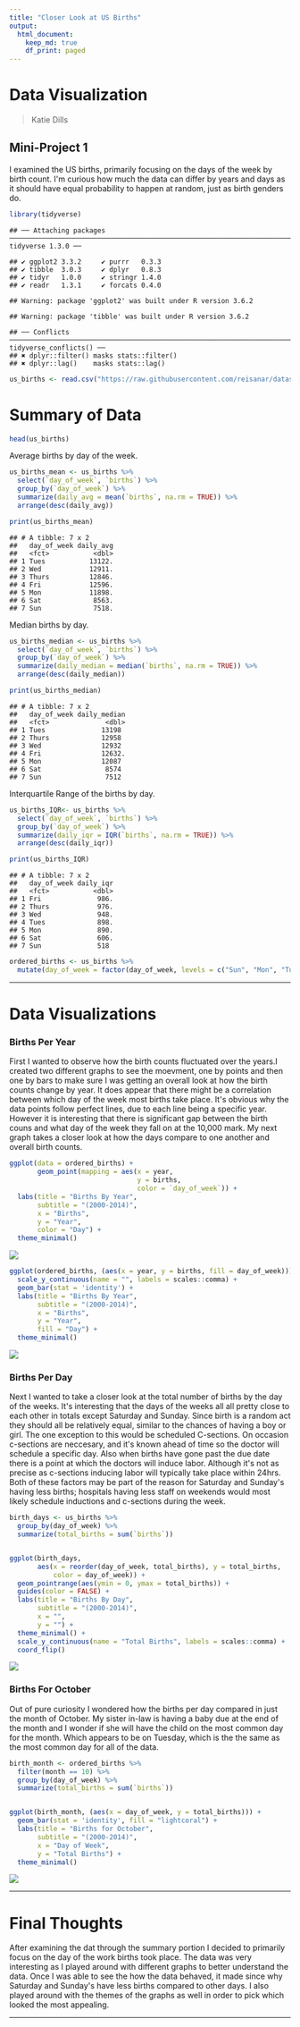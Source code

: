 ```yaml
---
title: "Closer Look at US Births"
output:
  html_document:
    keep_md: true
    df_print: paged
---
```



# Data Visualization 

> Katie Dills

## Mini-Project 1

I examined the US births, primarily focusing on the days of the week by birth count. I'm curious how much the data can differ by years and days as it should have equal probability to happen at random, just as birth genders do.


```r
library(tidyverse)
```

```
## ── Attaching packages ────────────────────────────────────────────────────────────────────────────────── tidyverse 1.3.0 ──
```

```
## ✔ ggplot2 3.3.2     ✔ purrr   0.3.3
## ✔ tibble  3.0.3     ✔ dplyr   0.8.3
## ✔ tidyr   1.0.0     ✔ stringr 1.4.0
## ✔ readr   1.3.1     ✔ forcats 0.4.0
```

```
## Warning: package 'ggplot2' was built under R version 3.6.2
```

```
## Warning: package 'tibble' was built under R version 3.6.2
```

```
## ── Conflicts ───────────────────────────────────────────────────────────────────────────────────── tidyverse_conflicts() ──
## ✖ dplyr::filter() masks stats::filter()
## ✖ dplyr::lag()    masks stats::lag()
```

```r
us_births <- read.csv("https://raw.githubusercontent.com/reisanar/datasets/master/us_births_00_14.csv")
```
# Summary of Data


```r
head(us_births)
```

<div data-pagedtable="false">
  <script data-pagedtable-source type="application/json">
{"columns":[{"label":[""],"name":["_rn_"],"type":[""],"align":["left"]},{"label":["year"],"name":[1],"type":["int"],"align":["right"]},{"label":["month"],"name":[2],"type":["int"],"align":["right"]},{"label":["date_of_month"],"name":[3],"type":["int"],"align":["right"]},{"label":["date"],"name":[4],"type":["fctr"],"align":["left"]},{"label":["day_of_week"],"name":[5],"type":["fctr"],"align":["left"]},{"label":["births"],"name":[6],"type":["int"],"align":["right"]}],"data":[{"1":"2000","2":"1","3":"1","4":"2000-01-01","5":"Sat","6":"9083","_rn_":"1"},{"1":"2000","2":"1","3":"2","4":"2000-01-02","5":"Sun","6":"8006","_rn_":"2"},{"1":"2000","2":"1","3":"3","4":"2000-01-03","5":"Mon","6":"11363","_rn_":"3"},{"1":"2000","2":"1","3":"4","4":"2000-01-04","5":"Tues","6":"13032","_rn_":"4"},{"1":"2000","2":"1","3":"5","4":"2000-01-05","5":"Wed","6":"12558","_rn_":"5"},{"1":"2000","2":"1","3":"6","4":"2000-01-06","5":"Thurs","6":"12466","_rn_":"6"}],"options":{"columns":{"min":{},"max":[10]},"rows":{"min":[10],"max":[10]},"pages":{}}}
  </script>
</div>

Average births by day of the week.

```r
us_births_mean <- us_births %>% 
  select(`day_of_week`, `births`) %>%
  group_by(`day_of_week`) %>%
  summarize(daily_avg = mean(`births`, na.rm = TRUE)) %>% 
  arrange(desc(daily_avg))

print(us_births_mean)
```

```
## # A tibble: 7 x 2
##   day_of_week daily_avg
##   <fct>           <dbl>
## 1 Tues           13122.
## 2 Wed            12911.
## 3 Thurs          12846.
## 4 Fri            12596.
## 5 Mon            11898.
## 6 Sat             8563.
## 7 Sun             7518.
```

Median births by day.

```r
us_births_median <- us_births %>% 
  select(`day_of_week`, `births`) %>%
  group_by(`day_of_week`) %>%
  summarize(daily_median = median(`births`, na.rm = TRUE)) %>% 
  arrange(desc(daily_median))

print(us_births_median)
```

```
## # A tibble: 7 x 2
##   day_of_week daily_median
##   <fct>              <dbl>
## 1 Tues              13198 
## 2 Thurs             12958 
## 3 Wed               12932 
## 4 Fri               12632.
## 5 Mon               12087 
## 6 Sat                8574 
## 7 Sun                7512
```

Interquartile Range of the births by day.

```r
us_births_IQR<- us_births %>% 
  select(`day_of_week`, `births`) %>%
  group_by(`day_of_week`) %>%
  summarize(daily_iqr = IQR(`births`, na.rm = TRUE)) %>% 
  arrange(desc(daily_iqr))

print(us_births_IQR)
```

```
## # A tibble: 7 x 2
##   day_of_week daily_iqr
##   <fct>           <dbl>
## 1 Fri              986.
## 2 Thurs            976.
## 3 Wed              948.
## 4 Tues             898.
## 5 Mon              890.
## 6 Sat              606.
## 7 Sun              518
```



```r
ordered_births <- us_births %>%
  mutate(day_of_week = factor(day_of_week, levels = c("Sun", "Mon", "Tues", "Wed", "Thurs", "Fri", "Sat")))
```


***

# Data Visualizations

### Births Per Year
First I wanted to observe how the birth counts fluctuated over the years.I created two different graphs to see the moevment, one by points and then one by bars to make sure I was getting an overall look at how the birth counts change by year. It does appear that there might be a correlation between which day of the week most births take place. It's obvious why the data points follow perfect lines, due to each line being a specific year. However it is interesting that there is significant gap between the birth couns and what day of the week they fall on at the 10,000 mark. My next graph takes a closer look at how the days compare to one another and overall birth counts. 



```r
ggplot(data = ordered_births) +
       geom_point(mapping = aes(x = year,
                                y = births,
                                color = `day_of_week`)) +
  labs(title = "Births By Year",
       subtitle = "(2000-2014)",
       x = "Births", 
       y = "Year",
       color = "Day") +
  theme_minimal()
```

![](US_Births_files/figure-html/unnamed-chunk-7-1.png)<!-- -->



```r
ggplot(ordered_births, (aes(x = year, y = births, fill = day_of_week))) +
  scale_y_continuous(name = "", labels = scales::comma) +
  geom_bar(stat = 'identity') +
  labs(title = "Births By Year",
       subtitle = "(2000-2014)",
       x = "Births", 
       y = "Year",
       fill = "Day") +
  theme_minimal()
```

![](US_Births_files/figure-html/unnamed-chunk-8-1.png)<!-- -->

### Births Per Day
Next I wanted to take a closer look at the total number of births by the day of the weeks. It's interesting that the days of the weeks all all pretty close to each other in totals except Saturday and Sunday. Since birth is a random act they should all be relatively equal, similar to the chances of having a boy or girl. The one exception to this would be scheduled C-sections. On occasion c-sections are neccesary, and it's known ahead of time so the doctor will schedule a specific day. Also when births have gone past the due date there is a point at which the doctors will induce labor. Although it's not as precise as c-sections inducing labor will typically take place within 24hrs. Both of these factors may be part of the reason for Saturday and Sunday's having less births; hospitals having less staff on weekends would most likely schedule inductions and c-sections during the week. 


```r
birth_days <- us_births %>% 
  group_by(day_of_week) %>%
  summarize(total_births = sum(`births`))


ggplot(birth_days,
       aes(x = reorder(day_of_week, total_births), y = total_births, 
           color = day_of_week)) +
  geom_pointrange(aes(ymin = 0, ymax = total_births)) +
  guides(color = FALSE) +
  labs(title = "Births By Day",
       subtitle = "(2000-2014)",
       x = "", 
       y = "") +
  theme_minimal() +
  scale_y_continuous(name = "Total Births", labels = scales::comma) +
  coord_flip()
```

![](US_Births_files/figure-html/unnamed-chunk-9-1.png)<!-- -->

### Births For October
Out of pure curiosity I wondered how the births per day compared in just the month of October. My sister in-law is having a baby due at the end of the month and I wonder if she will have the child on the most common day for the month. Which appears to be on Tuesday, which is the the same as the most common day for all of the data.


```r
birth_month <- ordered_births %>%
  filter(month == 10) %>% 
  group_by(day_of_week) %>%
  summarize(total_births = sum(`births`))


ggplot(birth_month, (aes(x = day_of_week, y = total_births))) +
  geom_bar(stat = 'identity', fill = "lightcoral") +
  labs(title = "Births for October",
       subtitle = "(2000-2014)",
       x = "Day of Week",
       y = "Total Births") +
  theme_minimal()
```

![](US_Births_files/figure-html/unnamed-chunk-10-1.png)<!-- -->

***
# Final Thoughts

After examining the dat through the summary portion I decided to primarily focus on the day of the work births took place. The data was very interesting as I played around with different graphs to better understand the data. Once I was able to see the how the data behaved, it made since why Saturday and Sunday's have less births compared to other days. I also played around with the themes of the graphs as well in order to pick which looked the most appealing.

***

